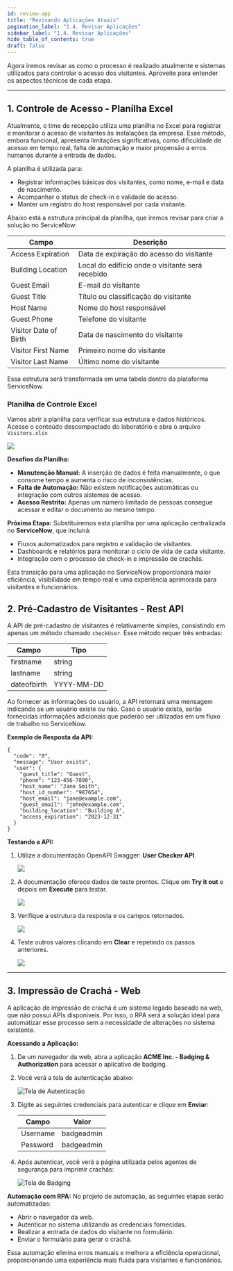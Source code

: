 ```yaml
---
id: review-app
title: "Revisando Aplicações Atuais"
pagination_label: "1.4. Revisar Aplicações"
sidebar_label: "1.4. Revisar Aplicações"
hide_table_of_contents: true
draft: false
---
```


Agora iremos revisar as como o processo é realizado atualmente e sistemas utilizados para controlar o acesso dos visitantes. Aproveite para entender os aspectos técnicos de cada etapa.

---

## 1. Controle de Acesso - Planilha Excel

Atualmente, o time de recepção utiliza uma planilha no Excel para registrar e monitorar o acesso de visitantes às instalações da empresa. Esse método, embora funcional, apresenta limitações significativas, como dificuldade de acesso em tempo real, falta de automação e maior propensão a erros humanos durante a entrada de dados.

A planilha é utilizada para:
- Registrar informações básicas dos visitantes, como nome, e-mail e data de nascimento.
- Acompanhar o status de check-in e validade do acesso.
- Manter um registro do host responsável por cada visitante.

Abaixo está a estrutura principal da planilha, que iremos revisar para criar a solução no ServiceNow:

| Campo                | Descrição                                                    |
|----------------------|--------------------------------------------------------------|
| Access Expiration    | Data de expiração do acesso do visitante                     |
| Building Location    | Local do edifício onde o visitante será recebido             |
| Guest Email          | E-mail do visitante                                          |
| Guest Title          | Título ou classificação do visitante                         |
| Host Name            | Nome do host responsável                                     |
| Guest Phone          | Telefone do visitante                                        |
| Visitor Date of Birth| Data de nascimento do visitante                              |
| Visitor First Name   | Primeiro nome do visitante                                   |
| Visitor Last Name    | Último nome do visitante                                     |

Essa estrutura será transformada em uma tabela dentro da plataforma ServiceNow.

### Planilha de Controle Excel

Vamos abrir a planilha para verificar sua estrutura e dados históricos. Acesse o conteúdo descompactado do laboratório e abra o arquivo `Visitors.xlsx`

![](../images/2024-12-07-21-24-04.png)

**Desafios da Planilha:**
- **Manutenção Manual:** A inserção de dados é feita manualmente, o que consome tempo e aumenta o risco de inconsistências.
- **Falta de Automação:** Não existem notificações automáticas ou integração com outros sistemas de acesso.
- **Acesso Restrito:** Apenas um número limitado de pessoas consegue acessar e editar o documento ao mesmo tempo.

**Próxima Etapa:**
Substituiremos esta planilha por uma aplicação centralizada no **ServiceNow**, que incluirá:
- Fluxos automatizados para registro e validação de visitantes.
- Dashboards e relatórios para monitorar o ciclo de vida de cada visitante.
- Integração com o processo de check-in e impressão de crachás.

Esta transição para uma aplicação no ServiceNow proporcionará maior eficiência, visibilidade em tempo real e uma experiência aprimorada para visitantes e funcionários.

## 2. Pré-Cadastro de Visitantes - Rest API

A API de pré-cadastro de visitantes é relativamente simples, consistindo em apenas um método chamado `checkUser`. Esse método requer três entradas:

| Campo       | Tipo      |
|-------------|-----------|
| firstname   | string    |
| lastname    | string    |
| dateofbirth | YYYY-MM-DD |

Ao fornecer as informações do usuário, a API retornará uma mensagem indicando se um usuário existe ou não. Caso o usuário exista, serão fornecidas informações adicionais que poderão ser utilizadas em um fluxo de trabalho no ServiceNow.

**Exemplo de Resposta da API:**

```
{
  "code": "0",
  "message": "User exists",
  "user": {
    "guest_title": "Guest",
    "phone": "123-456-7890",
    "host_name": "Jane Smith",
    "host_id_number": "987654",
    "host_email": "jane@example.com",
    "guest_email": "john@example.com",
    "building_location": "Building A",
    "access_expiration": "2023-12-31"
  }
}
```

**Testando a API:**
1. Utilize a documentação OpenAPI Swagger: **User Checker API**.

    ![](../images/2024-12-06-18-35-03.png)

2. A documentação oferece dados de teste prontos. Clique em **Try it out** e depois em **Execute** para testar.

    ![](../images/2024-12-06-18-35-29.png)

3. Verifique a estrutura da resposta e os campos retornados.

    ![](../images/2024-12-06-18-35-44.png)

4. Teste outros valores clicando em **Clear** e repetindo os passos anteriores.

    ![](../images/2024-12-06-18-36-00.png)

---

## 3. Impressão de Crachá - Web

A aplicação de impressão de crachá é um sistema legado baseado na web, que não possui APIs disponíveis. Por isso, o RPA será a solução ideal para automatizar esse processo sem a necessidade de alterações no sistema existente.

**Acessando a Aplicação:**
1. De um navegador da web, abra a aplicação **ACME Inc. - Badging & Authorization** para acessar o aplicativo de badging.
2. Você verá a tela de autenticação abaixo:

    ![Tela de Autenticação](../img/2023-10-02_08-23-29.png)

3. Digite as seguintes credenciais para autenticar e clique em **Enviar**:

    | Campo    | Valor         |
    |----------|---------------|
    | Username | badgeadmin    |
    | Password | badgeadmin    |

4. Após autenticar, você verá a página utilizada pelos agentes de segurança para imprimir crachás:

    ![Tela de Badging](../img/2023-10-02_08-28-54.png)

**Automação com RPA:**
No projeto de automação, as seguintes etapas serão automatizadas:
- Abrir o navegador da web.
- Autenticar no sistema utilizando as credenciais fornecidas.
- Realizar a entrada de dados do visitante no formulário.
- Enviar o formulário para gerar o crachá.

Essa automação elimina erros manuais e melhora a eficiência operacional, proporcionando uma experiência mais fluida para visitantes e funcionários.

